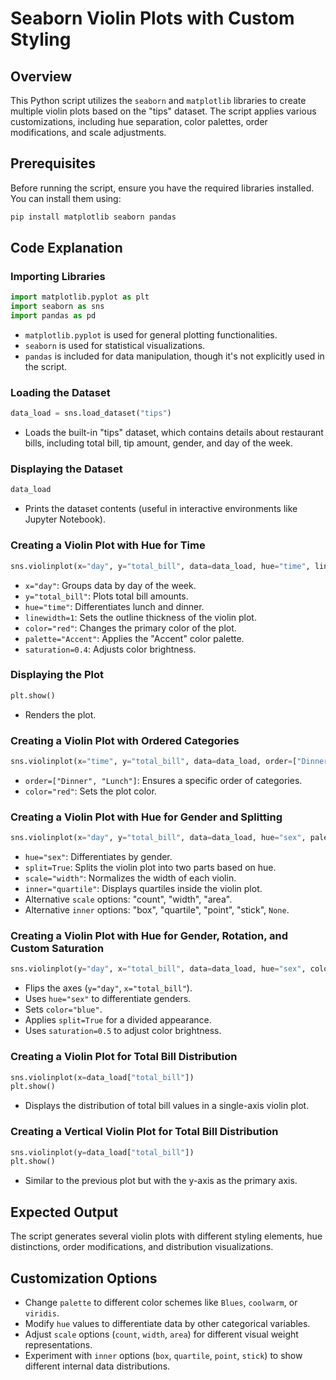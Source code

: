 # Seaborn Violin Plots with Custom Styling

## Overview
This Python script utilizes the `seaborn` and `matplotlib` libraries to create multiple violin plots based on the "tips" dataset. The script applies various customizations, including hue separation, color palettes, order modifications, and scale adjustments.

## Prerequisites
Before running the script, ensure you have the required libraries installed. You can install them using:

```bash
pip install matplotlib seaborn pandas
```

## Code Explanation

### Importing Libraries
```python
import matplotlib.pyplot as plt
import seaborn as sns
import pandas as pd
```
- `matplotlib.pyplot` is used for general plotting functionalities.
- `seaborn` is used for statistical visualizations.
- `pandas` is included for data manipulation, though it's not explicitly used in the script.

### Loading the Dataset
```python
data_load = sns.load_dataset("tips")
```
- Loads the built-in "tips" dataset, which contains details about restaurant bills, including total bill, tip amount, gender, and day of the week.

### Displaying the Dataset
```python
data_load
```
- Prints the dataset contents (useful in interactive environments like Jupyter Notebook).

### Creating a Violin Plot with Hue for Time
```python
sns.violinplot(x="day", y="total_bill", data=data_load, hue="time", linewidth=1, color="red", palette="Accent", saturation=0.4)
```
- `x="day"`: Groups data by day of the week.
- `y="total_bill"`: Plots total bill amounts.
- `hue="time"`: Differentiates lunch and dinner.
- `linewidth=1`: Sets the outline thickness of the violin plot.
- `color="red"`: Changes the primary color of the plot.
- `palette="Accent"`: Applies the "Accent" color palette.
- `saturation=0.4`: Adjusts color brightness.

### Displaying the Plot
```python
plt.show()
```
- Renders the plot.

### Creating a Violin Plot with Ordered Categories
```python
sns.violinplot(x="time", y="total_bill", data=data_load, order=["Dinner", "Lunch"], color="red")
```
- `order=["Dinner", "Lunch"]`: Ensures a specific order of categories.
- `color="red"`: Sets the plot color.

### Creating a Violin Plot with Hue for Gender and Splitting
```python
sns.violinplot(x="day", y="total_bill", data=data_load, hue="sex", palette="Accent", split=True, scale="width", inner="quartile")
```
- `hue="sex"`: Differentiates by gender.
- `split=True`: Splits the violin plot into two parts based on hue.
- `scale="width"`: Normalizes the width of each violin.
- `inner="quartile"`: Displays quartiles inside the violin plot.
- Alternative `scale` options: "count", "width", "area".
- Alternative `inner` options: "box", "quartile", "point", "stick", `None`.

### Creating a Violin Plot with Hue for Gender, Rotation, and Custom Saturation
```python
sns.violinplot(y="day", x="total_bill", data=data_load, hue="sex", color="blue", split=True, scale="width", saturation=0.5)
```
- Flips the axes (`y="day"`, `x="total_bill"`).
- Uses `hue="sex"` to differentiate genders.
- Sets `color="blue"`.
- Applies `split=True` for a divided appearance.
- Uses `saturation=0.5` to adjust color brightness.

### Creating a Violin Plot for Total Bill Distribution
```python
sns.violinplot(x=data_load["total_bill"])
plt.show()
```
- Displays the distribution of total bill values in a single-axis violin plot.

### Creating a Vertical Violin Plot for Total Bill Distribution
```python
sns.violinplot(y=data_load["total_bill"])
plt.show()
```
- Similar to the previous plot but with the y-axis as the primary axis.

## Expected Output
The script generates several violin plots with different styling elements, hue distinctions, order modifications, and distribution visualizations.

## Customization Options
- Change `palette` to different color schemes like `Blues`, `coolwarm`, or `viridis`.
- Modify `hue` values to differentiate data by other categorical variables.
- Adjust `scale` options (`count`, `width`, `area`) for different visual weight representations.
- Experiment with `inner` options (`box`, `quartile`, `point`, `stick`) to show different internal data distributions.


